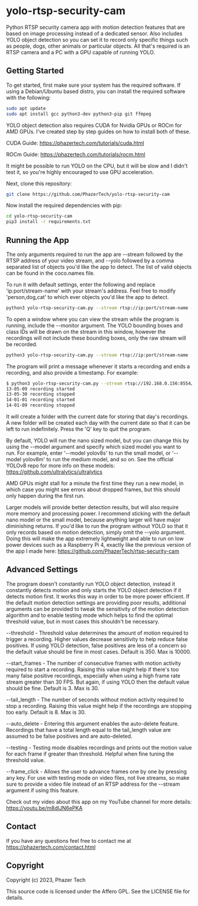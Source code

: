 # yolo-rtsp-security-cam
Python RTSP security camera app with motion detection features that are based on image processing instead of a dedicated sensor. Also includes YOLO object detection so you can set it to record only specific things such as people, dogs, other animals or particular objects. All that's required is an RTSP camera and a PC with a GPU capable of running YOLO.

## Getting Started

To get started, first make sure your system has the required software. If using a Debian/Ubuntu based distro, you can install the required software with the following:

```bash
sudo apt update
sudo apt install gcc python3-dev python3-pip git ffmpeg
```

YOLO object detection also requires CUDA for Nvidia GPUs or ROCm for AMD GPUs. I've created step by step guides on how to install both of these.

CUDA Guide: https://phazertech.com/tutorials/cuda.html

ROCm Guide: https://phazertech.com/tutorials/rocm.html

It might be possible to run YOLO on the CPU, but it will be slow and I didn't test it, so you're highly encouraged to use GPU acceleration.

Next, clone this repository:

```bash
git clone https://github.com/PhazerTech/yolo-rtsp-security-cam
```

Now install the required dependencies with pip:

```bash
cd yolo-rtsp-security-cam
pip3 install -r requirements.txt
```

## Running the App

The only arguments required to run the app are --stream followed by the RTSP address of your video stream, and --yolo followed by a comma separated list of objects you'd like the app to detect. The list of valid objects can be found in the coco.names file.

To run it with default settings, enter the following and replace 'ip:port/stream-name' with your stream's address.  Feel free to modify 'person,dog,cat' to which ever objects you'd like the app to detect.

```bash
python3 yolo-rtsp-security-cam.py --stream rtsp://ip:port/stream-name --yolo person,dog,cat
```

To open a window where you can view the stream while the program is running, include the --monitor argument. The YOLO bounding boxes and class IDs will be drawn on the stream in this window, however the recordings will not include these bounding boxes, only the raw stream will be recorded.

```bash
python3 yolo-rtsp-security-cam.py --stream rtsp://ip:port/stream-name --yolo person,dog,cat --monitor
```

The program will print a message whenever it starts a recording and ends a recording, and also provide a timestamp.
For example:

```bash
$ python3 yolo-rtsp-security-cam.py --stream rtsp://192.168.0.156:8554/frontdoor --yolo person,dog,cat
13-05-09 recording started
13-05-30 recording stopped
14-01-01 recording started
14-01-09 recording stopped
```

It will create a folder with the current date for storing that day's recordings. A new folder will be created each day with the current date so that it can be left to run indefinitely. Press the 'Q' key to quit the program.

By default, YOLO will run the nano sized model, but you can change this by using the --model argument and specify which sized model you want to run. For example, enter '--model yolov8s' to run the small model, or '--model yolov8m' to run the medium model, and so on. See the official YOLOv8 repo for more info on these models: https://github.com/ultralytics/ultralytics

AMD GPUs might stall for a minute the first time they run a new model, in which case you might see errors about dropped frames, but this should only happen during the first run.

Larger models will provide better detection results, but will also require more memory and processing power. I recommend sticking with the default nano model or the small model, because anything larger will have major diminishing returns.  If you'd like to run the program without YOLO so that it only records based on motion detection, simply omit the --yolo argument. Doing this will make the app extremely lightweight and able to run on low power devices such as a Raspberry Pi 4, exactly like the previous version of the app I made here: https://github.com/PhazerTech/rtsp-security-cam

## Advanced Settings

The program doesn't constantly run YOLO object detection, instead it constantly detects motion and only starts the YOLO object detection if it detects motion first. It works this way in order to be more power efficient.  If the default motion detection settings are providing poor results, additional arguments can be provided to tweak the sensitivity of the motion detection algorithm and to enable testing mode which helps to find the optimal threshold value, but in most cases this shouldn't be necessary.

--threshold - Threshold value determines the amount of motion required to trigger a recording. Higher values decrease sensitivity to help reduce false positives. If using YOLO detection, false positives are less of a concern so the default value should be fine in most cases. Default is 350. Max is 10000.

--start_frames - The number of consecutive frames with motion activity required to start a recording. Raising this value might help if there's too many false positive recordings, especially when using a high frame rate stream greater than 30 FPS. But again, if using YOLO then the default value should be fine. Default is 3. Max is 30.

--tail_length - The number of seconds without motion activity required to stop a recording. Raising this value might help if the recordings are stopping too early. Default is 8. Max is 30.

--auto_delete - Entering this argument enables the auto-delete feature. Recordings that have a total length equal to the tail_length value are assumed to be false positives and are auto-deleted.

--testing - Testing mode disables recordings and prints out the motion value for each frame if greater than threshold. Helpful when fine tuning the threshold value.

--frame_click - Allows the user to advance frames one by one by pressing any key. For use with testing mode on video files, not live streams, so make sure to provide a video file instead of an RTSP address for the --stream argument if using this feature.

Check out my video about this app on my YouTube channel for more details: https://youtu.be/m8dIJN6ePKA

## Contact

If you have any questions feel free to contact me at https://phazertech.com/contact.html

## Copyright

Copyright (c) 2023, Phazer Tech

This source code is licensed under the Affero GPL. See the LICENSE file for details.
